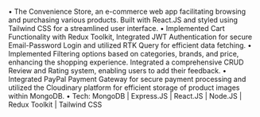 •	The Convenience Store, an e-commerce web app facilitating browsing and purchasing various products. Built with React.JS and styled using Tailwind CSS for a streamlined user interface.
•	Implemented Cart Functionality with Redux Toolkit, Integrated JWT Authentication for secure Email-Password Login and utilized RTK Query for efficient data fetching.
•	Implemented Filtering options based on categories, brands, and price, enhancing the shopping experience. Integrated a comprehensive CRUD Review and Rating system, enabling users to add their feedback.
•	Integrated PayPal Payment Gateway for secure payment processing and utilized the Cloudinary platform for efficient storage of product images within MongoDB.
•	Tech:	MongoDB | Express.JS | React.JS | Node.JS | Redux Toolkit | Tailwind CSS
